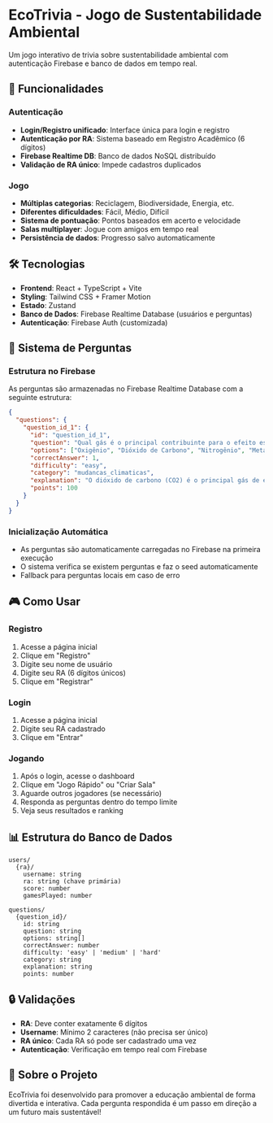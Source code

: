 # EcoTrivia - Jogo de Sustentabilidade Ambiental

Um jogo interativo de trivia sobre sustentabilidade ambiental com autenticação Firebase e banco de dados em tempo real.

## 🚀 Funcionalidades

### Autenticação
- **Login/Registro unificado**: Interface única para login e registro
- **Autenticação por RA**: Sistema baseado em Registro Acadêmico (6 dígitos)
- **Firebase Realtime DB**: Banco de dados NoSQL distribuído
- **Validação de RA único**: Impede cadastros duplicados

### Jogo
- **Múltiplas categorias**: Reciclagem, Biodiversidade, Energia, etc.
- **Diferentes dificuldades**: Fácil, Médio, Difícil
- **Sistema de pontuação**: Pontos baseados em acerto e velocidade
- **Salas multiplayer**: Jogue com amigos em tempo real
- **Persistência de dados**: Progresso salvo automaticamente

## 🛠️ Tecnologias

- **Frontend**: React + TypeScript + Vite
- **Styling**: Tailwind CSS + Framer Motion
- **Estado**: Zustand
- **Banco de Dados**: Firebase Realtime Database (usuários e perguntas)
- **Autenticação**: Firebase Auth (customizada)


## 📝 Sistema de Perguntas

### Estrutura no Firebase
As perguntas são armazenadas no Firebase Realtime Database com a seguinte estrutura:

```json
{
  "questions": {
    "question_id_1": {
      "id": "question_id_1",
      "question": "Qual gás é o principal contribuinte para o efeito estufa?",
      "options": ["Oxigênio", "Dióxido de Carbono", "Nitrogênio", "Metano"],
      "correctAnswer": 1,
      "difficulty": "easy",
      "category": "mudancas_climaticas",
      "explanation": "O dióxido de carbono (CO2) é o principal gás de efeito estufa...",
      "points": 100
    }
  }
}
```

### Inicialização Automática
- As perguntas são automaticamente carregadas no Firebase na primeira execução
- O sistema verifica se existem perguntas e faz o seed automaticamente
- Fallback para perguntas locais em caso de erro

## 🎮 Como Usar

### Registro
1. Acesse a página inicial
2. Clique em "Registro"
3. Digite seu nome de usuário
4. Digite seu RA (6 dígitos únicos)
5. Clique em "Registrar"

### Login
1. Acesse a página inicial
2. Digite seu RA cadastrado
3. Clique em "Entrar"

### Jogando
1. Após o login, acesse o dashboard
2. Clique em "Jogo Rápido" ou "Criar Sala"
3. Aguarde outros jogadores (se necessário)
4. Responda as perguntas dentro do tempo limite
5. Veja seus resultados e ranking

## 📊 Estrutura do Banco de Dados

```
users/
  {ra}/
    username: string
    ra: string (chave primária)
    score: number
    gamesPlayed: number

questions/
  {question_id}/
    id: string
    question: string
    options: string[]
    correctAnswer: number
    difficulty: 'easy' | 'medium' | 'hard'
    category: string
    explanation: string
    points: number
```

## 🔒 Validações

- **RA**: Deve conter exatamente 6 dígitos
- **Username**: Mínimo 2 caracteres (não precisa ser único)
- **RA único**: Cada RA só pode ser cadastrado uma vez
- **Autenticação**: Verificação em tempo real com Firebase

## 🌱 Sobre o Projeto

EcoTrivia foi desenvolvido para promover a educação ambiental de forma divertida e interativa. Cada pergunta respondida é um passo em direção a um futuro mais sustentável!
